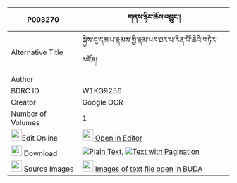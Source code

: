 |P003270|གནས་རྙིང་ཆོས་འབྱུང་། 
| --- | --- 
|Alternative Title |སྐྱེས་བུ་དམ་པ་རྣམས་ཀྱི་རྣམ་པར་ཐར་པ་རིན་པོ་ཆེའི་གཏེར་མཛོད།
|Author | 
|BDRC ID | W1KG9256
|Creator | Google OCR
|Number of Volumes| 1
|<img width="25" src="https://img.icons8.com/color/25/000000/edit-property.png">Edit Online| [<img width="25" src="https://avatars.githubusercontent.com/u/45091458?s=200&v=4"> Open in Editor](http://editor.openpecha.org/P003270)
|<img width="25" src="https://img.icons8.com/fluent/48/000000/download-2.png"/>  Download | [![](https://img.icons8.com/color/20/000000/txt.png)Plain Text](https://github.com/Openpecha/P003270/releases/download/v2/ne_nyingcho_jung_plain_P003270.zip), [![](https://img.icons8.com/color/20/000000/txt.png)Text with Pagination](https://github.com/Openpecha/P003270/releases/download/v2/ne_nyingcho_jung_pages_P003270.zip)
|<img width="25" src="https://img.icons8.com/plasticine/100/000000/pictures-folder.png"/>  Source Images | [<img width="25" src="https://library.bdrc.io/icons/BUDA-small.svg"> Images of text file open in BUDA](https://library.bdrc.io/show/bdr:W1KG9256)